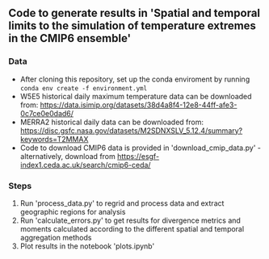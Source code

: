 ## Code to generate results in 'Spatial and temporal limits to the simulation of temperature extremes in the CMIP6 ensemble'

### Data

- After cloning this repository, set up the conda enviroment by running `conda env create -f environment.yml`
- W5E5 historical daily maximum temperature data can be downloaded from: https://data.isimip.org/datasets/38d4a8f4-12e8-44ff-afe3-0c7ce0e0dad6/
- MERRA2 historical daily data can be downloaded from: https://disc.gsfc.nasa.gov/datasets/M2SDNXSLV_5.12.4/summary?keywords=T2MMAX
- Code to download CMIP6 data is provided in 'download_cmip_data.py' - alternatively, download from https://esgf-index1.ceda.ac.uk/search/cmip6-ceda/

### Steps

1. Run 'process_data.py' to regrid and process data and extract geographic regions for analysis
2. Run 'calculate_errors.py' to get results for divergence metrics and moments calculated according to the different spatial and temporal aggregation methods
3. Plot results in the notebook 'plots.ipynb'
